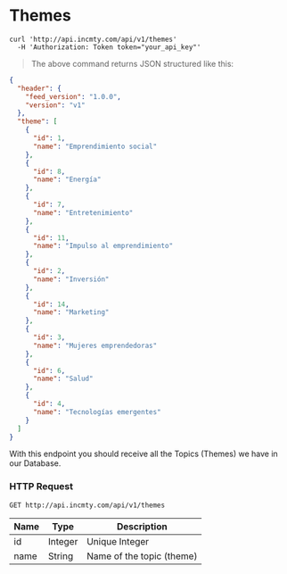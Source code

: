 # Themes

```shell
curl 'http://api.incmty.com/api/v1/themes'
  -H 'Authorization: Token token="your_api_key"'
```

> The above command returns JSON structured like this:

```json
{
  "header": {
    "feed_version": "1.0.0",
    "version": "v1"
  },
  "theme": [
    {
      "id": 1,
      "name": "Emprendimiento social"
    },
    {
      "id": 8,
      "name": "Energía"
    },
    {
      "id": 7,
      "name": "Entretenimiento"
    },
    {
      "id": 11,
      "name": "Impulso al emprendimiento"
    },
    {
      "id": 2,
      "name": "Inversión"
    },
    {
      "id": 14,
      "name": "Marketing"
    },
    {
      "id": 3,
      "name": "Mujeres emprendedoras"
    },
    {
      "id": 6,
      "name": "Salud"
    },
    {
      "id": 4,
      "name": "Tecnologías emergentes"
    }
  ]
}
```

With this endpoint you should receive all the Topics (Themes) we have in our Database.


### HTTP Request

`GET http://api.incmty.com/api/v1/themes`

Name | Type | Description
-----|------|------------
  id | Integer | Unique Integer
name | String | Name of the topic (theme)

